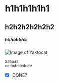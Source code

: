 # h1h1h1h1h1
## h2h2h2h2h2h2
##### h5h5h5h5

![Image of Yaktocat](https://octodex.github.com/images/yaktocat.png)

```
aaaaaa
codedededede
```

- [x] DONE?
